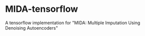 # MIDA-tensorflow
A tensorflow implementation for "MIDA: Multiple Imputation Using Denoising Autoencoders"
